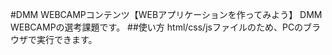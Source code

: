#DMM WEBCAMPコンテンツ【WEBアプリケーションを作ってみよう】  DMM WEBCAMPの選考課題です。  ##使い方  html/css/jsファイルのため、PCのブラウザで実行できます。
